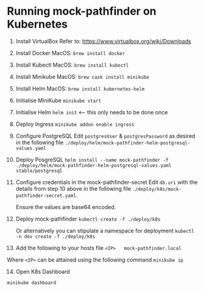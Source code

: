 # Running mock-pathfinder on Kubernetes

1. Install VirtualBox
    Refer to: https://www.virtualbox.org/wiki/Downloads

2. Install Docker
    MacOS: `brew install docker`

3. Install Kubectl
    MacOS: `brew install kubectl`

4. Install Minikube
    MacOS: `brew cask install minikube`

5. Install Helm
    MacOS: `brew install kubernetes-helm`

6. Initialise MiniKube
    `minikube start`

7. Initialise Helm
    `helm init` <-- this only needs to be done once

8. Deploy Ingress
    `minikube addon enable ingress`

9. Configure PostgreSQL
    Edit `postgresUser` & `postgresPassword` as desired in the following file `./deploy/helm/mock-pathfinder-helm-postgresql-values.yaml` 

10. Deploy PosgreSQL
    `helm install --name mock-pathfinder -f ./deploy/helm/mock-pathfinder-helm-postgresql-values.yaml stable/postgresql`

11. Configure credentials in the mock-pathfinder-secret
    Edit `db.uri` with the details from step 10 above in the following file `./deploy/k8s/mock-pathfinder-secret.yaml`. 
    
    Ensure the values are base64 encoded.

12. Deploy mock-pathfinder
    `kubectl create -f ./deploy/k8s`

    Or alternatively you can stipulate a namespace for deployment
    `kubectl -n dev create -f ./deploy/k8s`

13. Add the following to your hosts file
`<IP>	mock-pathfinder.local`

Where `<IP>` can be attained using the following command `minikube ip`

14. Open K8s Dashboard

`minikube dashboard`
